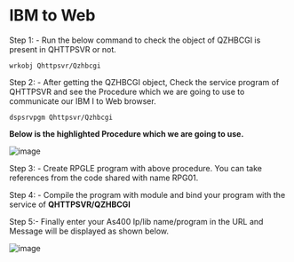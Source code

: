 # IBM to Web

Step 1: - Run the below command to check the object of QZHBCGI is present in QHTTPSVR or not.

    wrkobj Qhttpsvr/Qzhbcgi

Step 2: - After getting the QZHBCGI object, Check the service program of QHTTPSVR and see the Procedure which we are going to use to communicate our IBM I to Web browser.

    dspsrvpgm Qhttpsvr/Qzhbcgi

**Below is the highlighted Procedure which we are going to use.**

![image](https://user-images.githubusercontent.com/42302678/107365601-08b3b100-6b03-11eb-8ae7-215a66f970e6.png)
 
Step 3: - Create RPGLE program with above procedure. You can take references from the code shared with name RPG01.

Step 4: - Compile the program with module and bind your program with the service of **QHTTPSVR/QZHBCGI**

Step 5:- Finally enter your As400 Ip/lib name/program in the URL and Message will be displayed as shown below.

![image](https://user-images.githubusercontent.com/42302678/107364663-bfaf2d00-6b01-11eb-8551-db5a7f1d16b2.png)
 


